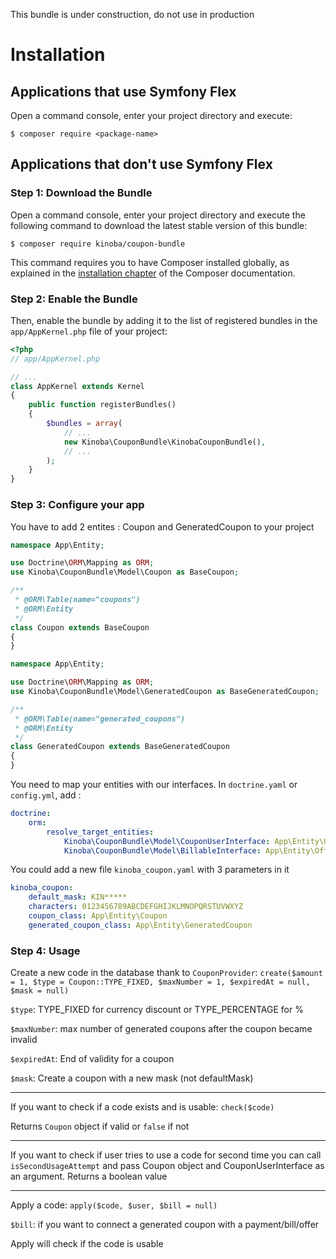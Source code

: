This bundle is under construction, do not use in production

Installation
============

Applications that use Symfony Flex
----------------------------------

Open a command console, enter your project directory and execute:

```console
$ composer require <package-name>
```

Applications that don't use Symfony Flex
----------------------------------------

### Step 1: Download the Bundle

Open a command console, enter your project directory and execute the
following command to download the latest stable version of this bundle:

```console
$ composer require kinoba/coupon-bundle
```

This command requires you to have Composer installed globally, as explained
in the [installation chapter](https://getcomposer.org/doc/00-intro.md)
of the Composer documentation.

### Step 2: Enable the Bundle

Then, enable the bundle by adding it to the list of registered bundles
in the `app/AppKernel.php` file of your project:

```php
<?php
// app/AppKernel.php

// ...
class AppKernel extends Kernel
{
    public function registerBundles()
    {
        $bundles = array(
            // ...
            new Kinoba\CouponBundle\KinobaCouponBundle(),
            // ...
        );
    }
}
```

### Step 3: Configure your app

You have to add 2 entites : Coupon and GeneratedCoupon to your project
```php
namespace App\Entity;

use Doctrine\ORM\Mapping as ORM;
use Kinoba\CouponBundle\Model\Coupon as BaseCoupon;

/**
 * @ORM\Table(name="coupons")
 * @ORM\Entity
 */
class Coupon extends BaseCoupon
{
}
```

```php
namespace App\Entity;

use Doctrine\ORM\Mapping as ORM;
use Kinoba\CouponBundle\Model\GeneratedCoupon as BaseGeneratedCoupon;

/**
 * @ORM\Table(name="generated_coupons")
 * @ORM\Entity
 */
class GeneratedCoupon extends BaseGeneratedCoupon
{
}

```


You need to map your entities with our interfaces.
In `doctrine.yaml` or `config.yml`, add :
```yaml
doctrine:
    orm:
        resolve_target_entities:
            Kinoba\CouponBundle\Model\CouponUserInterface: App\Entity\User
            Kinoba\CouponBundle\Model\BillableInterface: App\Entity\Offer
```

You could add a new file `kinoba_coupon.yaml` with 3 parameters in it
```yaml
kinoba_coupon:
    default_mask: KIN*****
    characters: 0123456789ABCDEFGHIJKLMNOPQRSTUVWXYZ
    coupon_class: App\Entity\Coupon
    generated_coupon_class: App\Entity\GeneratedCoupon
```


### Step 4: Usage

Create a new code in the database thank to `CouponProvider`:
`create($amount = 1, $type = Coupon::TYPE_FIXED, $maxNumber = 1, $expiredAt = null, $mask = null)`

`$type`: TYPE_FIXED for currency discount or TYPE_PERCENTAGE for %

`$maxNumber`: max number of generated coupons after the coupon became invalid

`$expiredAt`: End of validity for a coupon

`$mask`: Create a coupon with a new mask (not defaultMask)

---

If you want to check if a code exists and is usable:
`check($code)`

Returns `Coupon` object if valid or `false` if not

---

If you want to check if user tries to use a code for second time you can call `isSecondUsageAttempt` and pass
Coupon object and CouponUserInterface as an argument.
Returns a boolean value

---

Apply a code:
`apply($code, $user, $bill = null)`

`$bill`: if you want to connect a generated coupon with a payment/bill/offer

Apply will check if the code is usable
